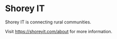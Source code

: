 # Shorey IT  
Shorey IT is connecting rural communities.  

Visit https://shoreyit.com/about for more information.
